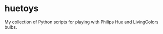 huetoys
=======

My collection of Python scripts for playing with Philips Hue and LivingColors bulbs.